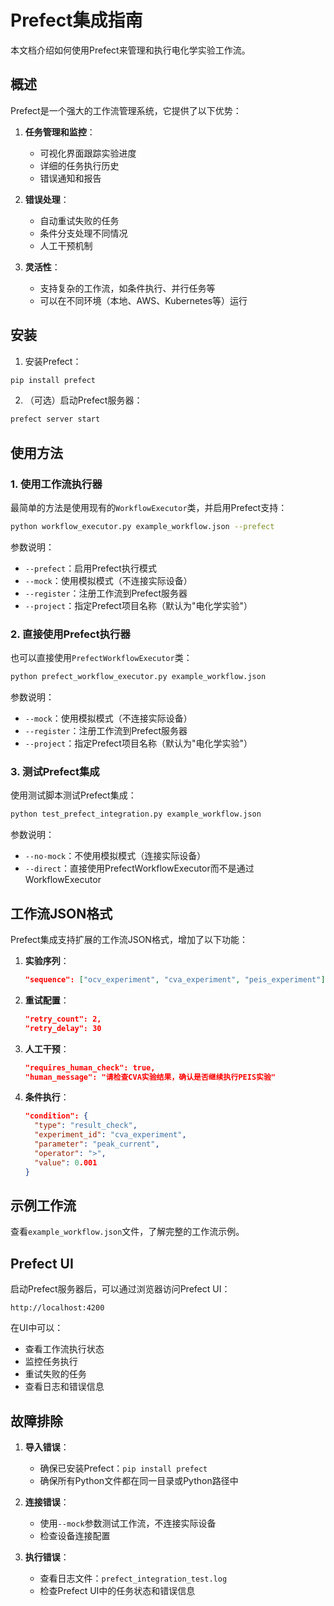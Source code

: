 # Prefect集成指南

本文档介绍如何使用Prefect来管理和执行电化学实验工作流。

## 概述

Prefect是一个强大的工作流管理系统，它提供了以下优势：

1. **任务管理和监控**：
   - 可视化界面跟踪实验进度
   - 详细的任务执行历史
   - 错误通知和报告

2. **错误处理**：
   - 自动重试失败的任务
   - 条件分支处理不同情况
   - 人工干预机制

3. **灵活性**：
   - 支持复杂的工作流，如条件执行、并行任务等
   - 可以在不同环境（本地、AWS、Kubernetes等）运行

## 安装

1. 安装Prefect：

```bash
pip install prefect
```

2. （可选）启动Prefect服务器：

```bash
prefect server start
```

## 使用方法

### 1. 使用工作流执行器

最简单的方法是使用现有的`WorkflowExecutor`类，并启用Prefect支持：

```bash
python workflow_executor.py example_workflow.json --prefect
```

参数说明：
- `--prefect`：启用Prefect执行模式
- `--mock`：使用模拟模式（不连接实际设备）
- `--register`：注册工作流到Prefect服务器
- `--project`：指定Prefect项目名称（默认为"电化学实验"）

### 2. 直接使用Prefect执行器

也可以直接使用`PrefectWorkflowExecutor`类：

```bash
python prefect_workflow_executor.py example_workflow.json
```

参数说明：
- `--mock`：使用模拟模式（不连接实际设备）
- `--register`：注册工作流到Prefect服务器
- `--project`：指定Prefect项目名称（默认为"电化学实验"）

### 3. 测试Prefect集成

使用测试脚本测试Prefect集成：

```bash
python test_prefect_integration.py example_workflow.json
```

参数说明：
- `--no-mock`：不使用模拟模式（连接实际设备）
- `--direct`：直接使用PrefectWorkflowExecutor而不是通过WorkflowExecutor

## 工作流JSON格式

Prefect集成支持扩展的工作流JSON格式，增加了以下功能：

1. **实验序列**：
   ```json
   "sequence": ["ocv_experiment", "cva_experiment", "peis_experiment"]
   ```

2. **重试配置**：
   ```json
   "retry_count": 2,
   "retry_delay": 30
   ```

3. **人工干预**：
   ```json
   "requires_human_check": true,
   "human_message": "请检查CVA实验结果，确认是否继续执行PEIS实验"
   ```

4. **条件执行**：
   ```json
   "condition": {
     "type": "result_check",
     "experiment_id": "cva_experiment",
     "parameter": "peak_current",
     "operator": ">",
     "value": 0.001
   }
   ```

## 示例工作流

查看`example_workflow.json`文件，了解完整的工作流示例。

## Prefect UI

启动Prefect服务器后，可以通过浏览器访问Prefect UI：

```
http://localhost:4200
```

在UI中可以：
- 查看工作流执行状态
- 监控任务执行
- 重试失败的任务
- 查看日志和错误信息

## 故障排除

1. **导入错误**：
   - 确保已安装Prefect：`pip install prefect`
   - 确保所有Python文件都在同一目录或Python路径中

2. **连接错误**：
   - 使用`--mock`参数测试工作流，不连接实际设备
   - 检查设备连接配置

3. **执行错误**：
   - 查看日志文件：`prefect_integration_test.log`
   - 检查Prefect UI中的任务状态和错误信息
